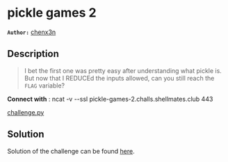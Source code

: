 # pickle games 2

**`Author:`** [chenx3n](https://github.com/malikDaCoda)

## Description

> I bet the first one was pretty easy after understanding what pickle is.  
> But now that I REDUCEd the inputs allowed, can you still reach the `FLAG` variable?  

**Connect with** : ncat -v --ssl pickle-games-2.challs.shellmates.club 443  

[challenge.py](./challenge/challenge.py)

## Solution

Solution of the challenge can be found [here](solution/).

